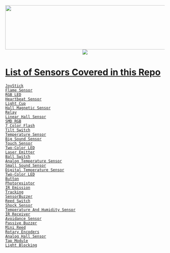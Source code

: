  </div>
<div id="header" align="center" >
  <img src="https://svg-banners.vercel.app/api?type=luminance&text1=Sensor%20Workshop%20🌻&width=900&height=140" width="800" height="140"/>


  </br>
  <a href="https://telegram.me/sanjaybyranna"><img src="https://img.shields.io/badge/Telegram-2CA5E0?style=for-the-badge&logo=telegram&logoColor=white"/>
</div>

# List of Sensors Covered in this Repo
`JoyStick`
<br/>`Flame Sensor`
<br/>`RGB LED`
<br/>`Heartbeat Sensor`
<br/>`Light Cup`
<br/>`Hall Magnetic Sensor`
<br/>`Relay`
<br/>`Linear Hall Sensor`
<br/>`SMD RGB` 
<br/>`7 Color Flash`
<br/>`Tilt Switch`
<br/>`Temperature Sensor`
<br/>`Big Sound Sensor`
<br/>`Touch Sensor`
<br/>`Two-Color LED`
<br/>`Laser Emitter`
<br/>`Ball Switch`
<br/>`Analog Temperature Sensor`
<br/>`Small Sound Sensor`
<br/>`Digital Temperature Sensor`
<br/>`Two-Color LED`
<br/>`Button`
<br/>`Photoresistor`
<br/>`IR Emission`
<br/>`Tracking` 
<br/>`SensorBuzzer`
<br/>`Reed Switch`
<br/>`Shock Sensor`
<br/>`Temperature And Humidity Sensor`
<br/>`IR Receiver`
<br/>`Avoidance Sensor`
<br/>`Passive Buzzer`
<br/>`Mini Reed`
<br/>`Rotary Encoders`
<br/>`Analog Hall Sensor`
<br/>`Tap Module`
<br/>`Light Blocking`
